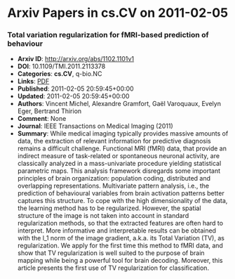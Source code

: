 # Arxiv Papers in cs.CV on 2011-02-05
### Total variation regularization for fMRI-based prediction of behaviour
- **Arxiv ID**: http://arxiv.org/abs/1102.1101v1
- **DOI**: 10.1109/TMI.2011.2113378
- **Categories**: **cs.CV**, q-bio.NC
- **Links**: [PDF](http://arxiv.org/pdf/1102.1101v1)
- **Published**: 2011-02-05 20:59:45+00:00
- **Updated**: 2011-02-05 20:59:45+00:00
- **Authors**: Vincent Michel, Alexandre Gramfort, Gaël Varoquaux, Evelyn Eger, Bertrand Thirion
- **Comment**: None
- **Journal**: IEEE Transactions on Medical Imaging (2011)
- **Summary**: While medical imaging typically provides massive amounts of data, the extraction of relevant information for predictive diagnosis remains a difficult challenge. Functional MRI (fMRI) data, that provide an indirect measure of task-related or spontaneous neuronal activity, are classically analyzed in a mass-univariate procedure yielding statistical parametric maps. This analysis framework disregards some important principles of brain organization: population coding, distributed and overlapping representations. Multivariate pattern analysis, i.e., the prediction of behavioural variables from brain activation patterns better captures this structure. To cope with the high dimensionality of the data, the learning method has to be regularized. However, the spatial structure of the image is not taken into account in standard regularization methods, so that the extracted features are often hard to interpret. More informative and interpretable results can be obtained with the l_1 norm of the image gradient, a.k.a. its Total Variation (TV), as regularization. We apply for the first time this method to fMRI data, and show that TV regularization is well suited to the purpose of brain mapping while being a powerful tool for brain decoding. Moreover, this article presents the first use of TV regularization for classification.




